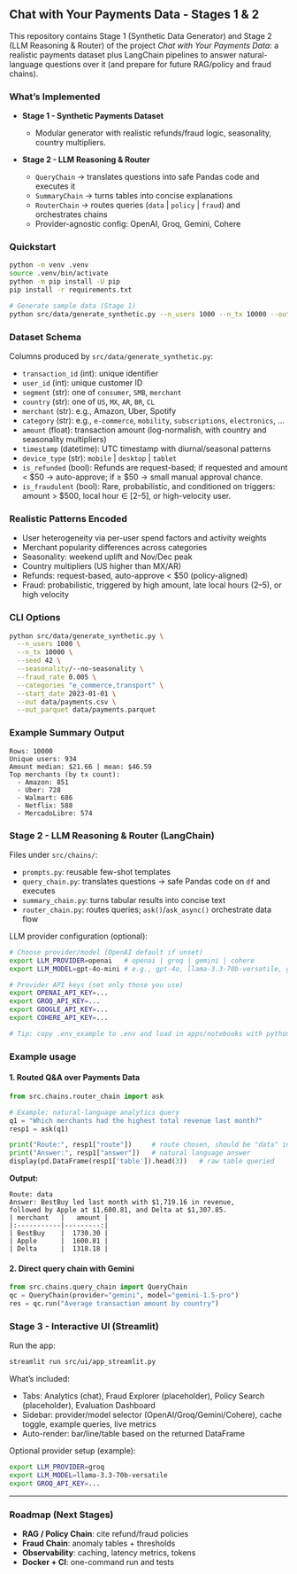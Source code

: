 ## Chat with Your Payments Data - Stages 1 & 2

This repository contains Stage 1 (Synthetic Data Generator) and Stage 2 (LLM Reasoning & Router) of the project *Chat with Your Payments Data*: a realistic payments dataset plus LangChain pipelines to answer natural-language questions over it (and prepare for future RAG/policy and fraud chains).

### What’s Implemented

* **Stage 1 - Synthetic Payments Dataset**

  * Modular generator with realistic refunds/fraud logic, seasonality, country multipliers.
* **Stage 2 - LLM Reasoning & Router**

  * `QueryChain` → translates questions into safe Pandas code and executes it
  * `SummaryChain` → turns tables into concise explanations
  * `RouterChain` → routes queries (`data` | `policy` | `fraud`) and orchestrates chains
  * Provider-agnostic config: OpenAI, Groq, Gemini, Cohere

### Quickstart

```bash
python -m venv .venv
source .venv/bin/activate
python -m pip install -U pip
pip install -r requirements.txt

# Generate sample data (Stage 1)
python src/data/generate_synthetic.py --n_users 1000 --n_tx 10000 --out data/payments.csv
```

### Dataset Schema

Columns produced by `src/data/generate_synthetic.py`:

- `transaction_id` (int): unique identifier
- `user_id` (int): unique customer ID
- `segment` (str): one of `consumer`, `SMB`, `merchant`
- `country` (str): one of `US`, `MX`, `AR`, `BR`, `CL`
- `merchant` (str): e.g., Amazon, Uber, Spotify
- `category` (str): e.g., `e-commerce`, `mobility`, `subscriptions`, `electronics`, ...
- `amount` (float): transaction amount (log-normalish, with country and seasonality multipliers)
- `timestamp` (datetime): UTC timestamp with diurnal/seasonal patterns
- `device_type` (str): `mobile` | `desktop` | `tablet`
- `is_refunded` (bool): Refunds are request-based; if requested and amount < $50 → auto-approve; if ≥ $50 → small manual approval chance.
- `is_fraudulent` (bool): Rare, probabilistic, and conditioned on triggers: amount > $500, local hour ∈ [2–5], or high-velocity user.

### Realistic Patterns Encoded

- User heterogeneity via per-user spend factors and activity weights
- Merchant popularity differences across categories
- Seasonality: weekend uplift and Nov/Dec peak
- Country multipliers (US higher than MX/AR)
- Refunds: request-based, auto-approve < $50 (policy-aligned)
- Fraud: probabilistic, triggered by high amount, late local hours (2–5), or high velocity

### CLI Options

```bash
python src/data/generate_synthetic.py \
  --n_users 1000 \
  --n_tx 10000 \
  --seed 42 \
  --seasonality/--no-seasonality \
  --fraud_rate 0.005 \
  --categories "e_commerce,transport" \
  --start_date 2023-01-01 \
  --out data/payments.csv \
  --out_parquet data/payments.parquet
```

### Example Summary Output

```
Rows: 10000
Unique users: 934
Amount median: $21.66 | mean: $46.59
Top merchants (by tx count):
  - Amazon: 851
  - Uber: 728
  - Walmart: 686
  - Netflix: 588
  - MercadoLibre: 574
```

### Stage 2 - LLM Reasoning & Router (LangChain)

Files under `src/chains/`:

- `prompts.py`: reusable few-shot templates
- `query_chain.py`: translates questions → safe Pandas code on `df` and executes
- `summary_chain.py`: turns tabular results into concise text
- `router_chain.py`: routes queries; `ask()`/`ask_async()` orchestrate data flow

LLM provider configuration (optional):

```bash
# Choose provider/model (OpenAI default if unset)
export LLM_PROVIDER=openai   # openai | groq | gemini | cohere
export LLM_MODEL=gpt-4o-mini # e.g., gpt-4o, llama-3.3-70b-versatile, gemini-1.5-pro, command-r-plus

# Provider API keys (set only those you use)
export OPENAI_API_KEY=...
export GROQ_API_KEY=...
export GOOGLE_API_KEY=...
export COHERE_API_KEY=...

# Tip: copy .env_example to .env and load in apps/notebooks with python-dotenv
```

### Example usage

#### 1. Routed Q&A over Payments Data

```python
from src.chains.router_chain import ask

# Example: natural-language analytics query
q1 = "Which merchants had the highest total revenue last month?"
resp1 = ask(q1)

print("Route:", resp1["route"])     # route chosen, should be "data" in this case
print("Answer:", resp1["answer"])   # natural language answer
display(pd.DataFrame(resp1['table']).head(3))   # raw table queried
```

**Output:**
```
Route: data
Answer: BestBuy led last month with $1,719.16 in revenue,
followed by Apple at $1,600.81, and Delta at $1,307.85.
| merchant   |   amount |
|:-----------|---------:|
| BestBuy    |  1730.30 |
| Apple      |  1600.81 |
| Delta      |  1318.18 |
```

#### 2. Direct query chain with Gemini
```python
from src.chains.query_chain import QueryChain
qc = QueryChain(provider="gemini", model="gemini-1.5-pro")
res = qc.run("Average transaction amount by country")
```

### Stage 3 - Interactive UI (Streamlit)

Run the app:

```bash
streamlit run src/ui/app_streamlit.py
```

What’s included:

- Tabs: Analytics (chat), Fraud Explorer (placeholder), Policy Search (placeholder), Evaluation Dashboard
- Sidebar: provider/model selector (OpenAI/Groq/Gemini/Cohere), cache toggle, example queries, live metrics
- Auto-render: bar/line/table based on the returned DataFrame

Optional provider setup (example):

```bash
export LLM_PROVIDER=groq
export LLM_MODEL=llama-3.3-70b-versatile
export GROQ_API_KEY=...
```

---

### Roadmap (Next Stages)

* **RAG / Policy Chain**: cite refund/fraud policies
* **Fraud Chain**: anomaly tables + thresholds
* **Observability**: caching, latency metrics, tokens
* **Docker + CI**: one-command run and tests
